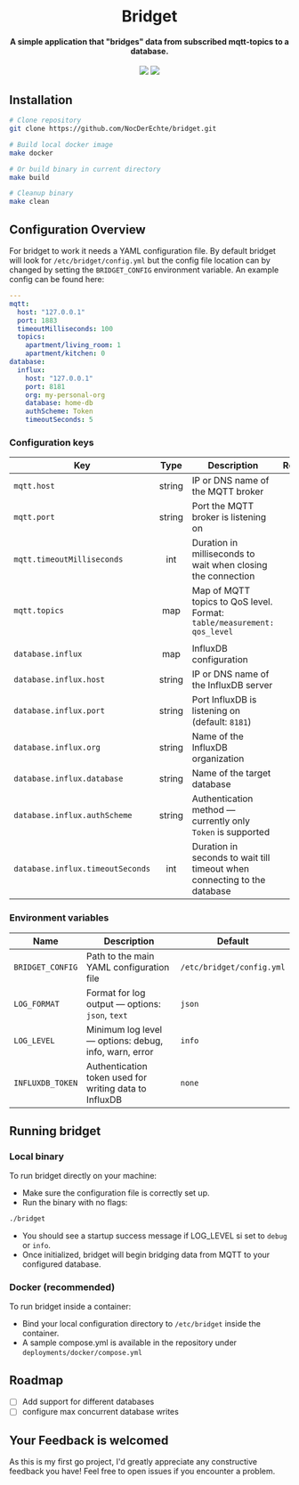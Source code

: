 <h1 align="center"> Bridget </h1>

<h4 align="center">A simple application that "bridges" data from subscribed mqtt-topics to a database.</h4>

<p align="center">
    <a href="https://github.com/NocDerEchte/bridget/actions/workflows/run-tests.yml"></a>
        <img src="https://github.com/NocDerEchte/bridget/actions/workflows/run-tests.yml/badge.svg">
    <a href="https://goreportcard.com/badge/github.com/nocderechte/bridget"></a>
        <img src="https://goreportcard.com/badge/github.com/nocderechte/bridget">
</p>

## Installation

```bash
# Clone repository
git clone https://github.com/NocDerEchte/bridget.git

# Build local docker image
make docker

# Or build binary in current directory
make build

# Cleanup binary
make clean
```

## Configuration Overview

For bridget to work it needs a YAML configuration file. By default bridget will look for `/etc/bridget/config.yml` but the config file location can by changed by setting the `BRIDGET_CONFIG` environment variable.
An example config can be found here:

```yaml
---
mqtt:
  host: "127.0.0.1"
  port: 1883
  timeoutMilliseconds: 100
  topics:
    apartment/living_room: 1
    apartment/kitchen: 0
database:
  influx:
    host: "127.0.0.1"
    port: 8181
    org: my-personal-org
    database: home-db
    authScheme: Token
    timeoutSeconds: 5
```

### Configuration keys

| Key                              |  Type  | Description                                                              | Required |
| -------------------------------- | :----: | ------------------------------------------------------------------------ | :------: |
| `mqtt.host`                      | string | IP or DNS name of the MQTT broker                                        |    ✔️     |
| `mqtt.port`                      | string | Port the MQTT broker is listening on                                     |    ✔️     |
| `mqtt.timeoutMilliseconds`       |  int   | Duration in milliseconds to wait when closing the connection             |    ✔️     |
| `mqtt.topics`                    |  map   | Map of MQTT topics to QoS level. Format: `table/measurement: qos_level`  |    ✔️     |
|                                  |        |                                                                          |          |
| `database.influx`                |  map   | InfluxDB configuration                                                   |    ✔️     |
| `database.influx.host`           | string | IP or DNS name of the InfluxDB server                                    |    ✔️     |
| `database.influx.port`           | string | Port InfluxDB is listening on (default: `8181`)                          |    ❌     |
| `database.influx.org`            | string | Name of the InfluxDB organization                                        |    ❌     |
| `database.influx.database`       | string | Name of the target database                                              |    ✔️     |
| `database.influx.authScheme`     | string | Authentication method — currently only `Token` is supported              |    ✔️     |
| `database.influx.timeoutSeconds` |  int   | Duration in seconds to wait till timeout when connecting to the database |    ✔️     |

### Environment variables

| Name             | Description                                            | Default                   |
| ---------------- | ------------------------------------------------------ | ------------------------- |
| `BRIDGET_CONFIG` | Path to the main YAML configuration file               | `/etc/bridget/config.yml` |
| `LOG_FORMAT`     | Format for log output — options: `json`, `text`        | `json`                    |
| `LOG_LEVEL`      | Minimum log level — options: debug, info, warn, error  | `info`                    |
| `INFLUXDB_TOKEN` | Authentication token used for writing data to InfluxDB | `none`                    |

## Running bridget

### Local binary
  
To run bridget directly on your machine:

- Make sure the configuration file is correctly set up.
- Run the binary with no flags:

```bash
./bridget
```

- You should see a startup success message if LOG_LEVEL si set to `debug` or `info`.
- Once initialized, bridget will begin bridging data from MQTT to your configured database.

### Docker (recommended)

To run bridget inside a container:

- Bind your local configuration directory to `/etc/bridget` inside the container.
- A sample compose.yml is available in the repository under `deployments/docker/compose.yml`

## Roadmap

- [ ] Add support for different databases
- [ ] configure max concurrent database writes

## Your Feedback is welcomed

As this is my first go project, I'd greatly appreciate any constructive feedback you have!
Feel free to open issues if you encounter a problem.
